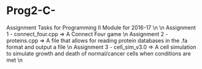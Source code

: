 # Prog2-C-
Assignment Tasks for Programming II Module for 2016-17 \n \n
Assignment 1 - connect_four.cpp => A Connect Four game \n
Assignment 2 - proteins.cpp => A file that allows for reading protein databases in the .fa format and output a file \n
Assignment 3 - cell_sim_v3.0 => A cell simulation to simulate growth and death of normal/cancer cells when conditions are met \n

